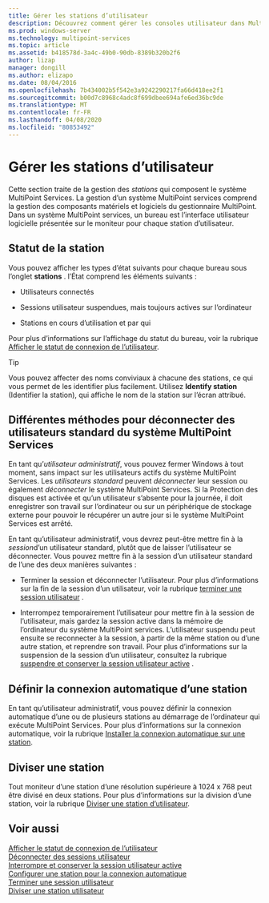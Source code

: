 ```yaml
---
title: Gérer les stations d’utilisateur
description: Découvrez comment gérer les consoles utilisateur dans MultiPoint services
ms.prod: windows-server
ms.technology: multipoint-services
ms.topic: article
ms.assetid: b418578d-3a4c-49b0-90db-8389b320b2f6
author: lizap
manager: dongill
ms.author: elizapo
ms.date: 08/04/2016
ms.openlocfilehash: 7b434002b5f542e3a9242290217fa66d418ee2f1
ms.sourcegitcommit: b00d7c8968c4adc8f699dbee694afe6ed36bc9de
ms.translationtype: MT
ms.contentlocale: fr-FR
ms.lasthandoff: 04/08/2020
ms.locfileid: "80853492"
---
```

# <a name="manage-user-stations"></a>Gérer les stations d’utilisateur
Cette section traite de la gestion des *stations* qui composent le système MultiPoint Services. La gestion d’un système MultiPoint services comprend la gestion des composants matériels et logiciels du gestionnaire MultiPoint. Dans un système MultiPoint services, un bureau est l’interface utilisateur logicielle présentée sur le moniteur pour chaque station d’utilisateur.  
  
## <a name="station-status"></a>Statut de la station  
Vous pouvez afficher les types d’état suivants pour chaque bureau sous l’onglet **stations** . l’État comprend les éléments suivants :  
  
-   Utilisateurs connectés  
  
-   Sessions utilisateur suspendues, mais toujours actives sur l’ordinateur  
  
-   Stations en cours d’utilisation et par qui  
  
Pour plus d’informations sur l’affichage du statut du bureau, voir la rubrique [Afficher le statut de connexion de l’utilisateur](View-User-Connection-Status.md).  

>[!TIP] 
> Vous pouvez affecter des noms conviviaux à chacune des stations, ce qui vous permet de les identifier plus facilement. Utilisez **Identify station** (Identifier la station), qui affiche le nom de la station sur l’écran attribué.
  
## <a name="different-ways-to-log-standard-users-off-of-the-multipoint-services-system"></a>Différentes méthodes pour déconnecter des utilisateurs standard du système MultiPoint Services  
En tant qu’*utilisateur administratif*, vous pouvez fermer Windows à tout moment, sans impact sur les utilisateurs actifs du système MultiPoint Services. Les *utilisateurs standard* peuvent *déconnecter* leur session ou également *déconnecter* le système MultiPoint Services. Si la Protection des disques est activée et qu’un utilisateur s’absente pour la journée, il doit enregistrer son travail sur l’ordinateur ou sur un périphérique de stockage externe pour pouvoir le récupérer un autre jour si le système MultiPoint Services est arrêté.  
  
En tant qu’utilisateur administratif, vous devrez peut-être mettre fin à la *session*d’un utilisateur standard, plutôt que de laisser l’utilisateur se déconnecter. Vous pouvez mettre fin à la session d’un utilisateur standard de l’une des deux manières suivantes :  
  
-   Terminer la session et déconnecter l’utilisateur. Pour plus d’informations sur la fin de la session d’un utilisateur, voir la rubrique [terminer une session utilisateur](End-a-User-Session.md) .  
  
-   Interrompez temporairement l’utilisateur pour mettre fin à la session de l’utilisateur, mais gardez la session active dans la mémoire de l’ordinateur du système MultiPoint services. L’utilisateur suspendu peut ensuite se reconnecter à la session, à partir de la même station ou d’une autre station, et reprendre son travail. Pour plus d’informations sur la suspension de la session d’un utilisateur, consultez la rubrique [suspendre et conserver la session utilisateur active](Suspend-and-Leave-User-Session-Active.md) .  
  
## <a name="set-a-station-to-automatically-log-on"></a>Définir la connexion automatique d’une station  
En tant qu’utilisateur administratif, vous pouvez définir la connexion automatique d’une ou de plusieurs stations au démarrage de l’ordinateur qui exécute MultiPoint Services. Pour plus d’informations sur la connexion automatique, voir la rubrique [Installer la connexion automatique sur une station](Set-up-a-Station-for-Automatic-Logon.md).  
  
## <a name="split-a-station"></a>Diviser une station  
Tout moniteur d’une station d’une résolution supérieure à 1024 x 768 peut être divisé en deux stations. Pour plus d’informations sur la division d’une station, voir la rubrique [Diviser une station d’utilisateur](Split-a-User-Station.md).  
  
## <a name="see-also"></a>Voir aussi  
[Afficher le statut de connexion de l’utilisateur](View-User-Connection-Status.md)  
[Déconnecter des sessions utilisateur](Log-off-or-Disconnect-User-Sessions.md)  
[Interrompre et conserver la session utilisateur active](Suspend-and-Leave-User-Session-Active.md)  
[Configurer une station pour la connexion automatique](Set-up-a-Station-for-Automatic-Logon.md)  
[Terminer une session utilisateur](End-a-User-Session.md)  
[Diviser une station utilisateur](Split-a-User-Station.md)